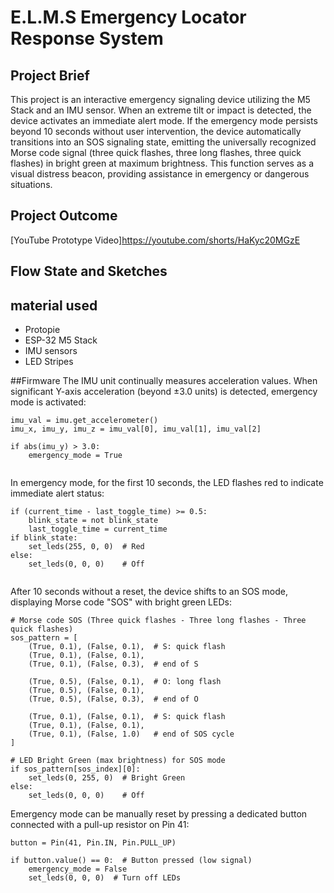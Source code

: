 # E.L.M.S Emergency Locator Response System

## Project Brief
This project is an interactive emergency signaling device utilizing the M5 Stack and an IMU sensor. When an extreme tilt or impact is detected, the device activates an immediate alert mode. If the emergency mode persists beyond 10 seconds without user intervention, the device automatically transitions into an SOS signaling state, emitting the universally recognized Morse code signal (three quick flashes, three long flashes, three quick flashes) in bright green at maximum brightness. This function serves as a visual distress beacon, providing assistance in emergency or dangerous situations.

## Project Outcome
[YouTube Prototype Video]https://youtube.com/shorts/HaKyc20MGzE

## Flow State and Sketches

## material used

* Protopie
* ESP-32 M5 Stack
* IMU sensors
* LED Stripes

##Firmware
The IMU unit continually measures acceleration values. When significant Y-axis acceleration (beyond ±3.0 units) is detected, emergency mode is activated:
```
imu_val = imu.get_accelerometer()
imu_x, imu_y, imu_z = imu_val[0], imu_val[1], imu_val[2]

if abs(imu_y) > 3.0:
    emergency_mode = True
 
```

In emergency mode, for the first 10 seconds, the LED flashes red to indicate immediate alert status:
```
if (current_time - last_toggle_time) >= 0.5:
    blink_state = not blink_state
    last_toggle_time = current_time
if blink_state:
    set_leds(255, 0, 0)  # Red
else:
    set_leds(0, 0, 0)    # Off
 
```

After 10 seconds without a reset, the device shifts to an SOS mode, displaying Morse code "SOS" with bright green LEDs:
```
# Morse code SOS (Three quick flashes - Three long flashes - Three quick flashes)
sos_pattern = [
    (True, 0.1), (False, 0.1),  # S: quick flash
    (True, 0.1), (False, 0.1),
    (True, 0.1), (False, 0.3),  # end of S

    (True, 0.5), (False, 0.1),  # O: long flash
    (True, 0.5), (False, 0.1),
    (True, 0.5), (False, 0.3),  # end of O

    (True, 0.1), (False, 0.1),  # S: quick flash
    (True, 0.1), (False, 0.1),
    (True, 0.1), (False, 1.0)   # end of SOS cycle
]

# LED Bright Green (max brightness) for SOS mode
if sos_pattern[sos_index][0]:
    set_leds(0, 255, 0)  # Bright Green
else:
    set_leds(0, 0, 0)    # Off
```

Emergency mode can be manually reset by pressing a dedicated button connected with a pull-up resistor on Pin 41:
```
button = Pin(41, Pin.IN, Pin.PULL_UP)

if button.value() == 0:  # Button pressed (low signal)
    emergency_mode = False
    set_leds(0, 0, 0)  # Turn off LEDs

```
